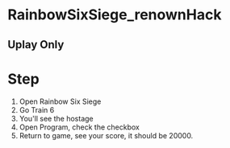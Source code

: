 # RainbowSixSiege_renownHack

## Uplay Only
# Step

1. Open Rainbow Six Siege
2. Go Train 6 
3. You'll see the hostage
4. Open Program, check the checkbox
5. Return to game, see your score, it should be 20000.

